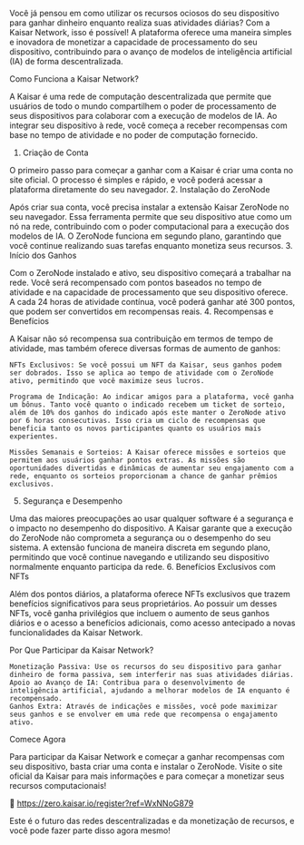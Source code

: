 Você já pensou em como utilizar os recursos ociosos do seu dispositivo para ganhar dinheiro enquanto realiza suas atividades diárias? Com a Kaisar Network, isso é possível! A plataforma oferece uma maneira simples e inovadora de monetizar a capacidade de processamento do seu dispositivo, contribuindo para o avanço de modelos de inteligência artificial (IA) de forma descentralizada.

Como Funciona a Kaisar Network?

A Kaisar é uma rede de computação descentralizada que permite que usuários de todo o mundo compartilhem o poder de processamento de seus dispositivos para colaborar com a execução de modelos de IA. Ao integrar seu dispositivo à rede, você começa a receber recompensas com base no tempo de atividade e no poder de computação fornecido.
1. Criação de Conta

O primeiro passo para começar a ganhar com a Kaisar é criar uma conta no site oficial. O processo é simples e rápido, e você poderá acessar a plataforma diretamente do seu navegador.
2. Instalação do ZeroNode

Após criar sua conta, você precisa instalar a extensão Kaisar ZeroNode no seu navegador. Essa ferramenta permite que seu dispositivo atue como um nó na rede, contribuindo com o poder computacional para a execução dos modelos de IA. O ZeroNode funciona em segundo plano, garantindo que você continue realizando suas tarefas enquanto monetiza seus recursos.
3. Início dos Ganhos

Com o ZeroNode instalado e ativo, seu dispositivo começará a trabalhar na rede. Você será recompensado com pontos baseados no tempo de atividade e na capacidade de processamento que seu dispositivo oferece. A cada 24 horas de atividade contínua, você poderá ganhar até 300 pontos, que podem ser convertidos em recompensas reais.
4. Recompensas e Benefícios

A Kaisar não só recompensa sua contribuição em termos de tempo de atividade, mas também oferece diversas formas de aumento de ganhos:

    NFTs Exclusivos: Se você possui um NFT da Kaisar, seus ganhos podem ser dobrados. Isso se aplica ao tempo de atividade com o ZeroNode ativo, permitindo que você maximize seus lucros.

    Programa de Indicação: Ao indicar amigos para a plataforma, você ganha um bônus. Tanto você quanto o indicado recebem um ticket de sorteio, além de 10% dos ganhos do indicado após este manter o ZeroNode ativo por 6 horas consecutivas. Isso cria um ciclo de recompensas que beneficia tanto os novos participantes quanto os usuários mais experientes.

    Missões Semanais e Sorteios: A Kaisar oferece missões e sorteios que permitem aos usuários ganhar pontos extras. As missões são oportunidades divertidas e dinâmicas de aumentar seu engajamento com a rede, enquanto os sorteios proporcionam a chance de ganhar prêmios exclusivos.

5. Segurança e Desempenho

Uma das maiores preocupações ao usar qualquer software é a segurança e o impacto no desempenho do dispositivo. A Kaisar garante que a execução do ZeroNode não comprometa a segurança ou o desempenho do seu sistema. A extensão funciona de maneira discreta em segundo plano, permitindo que você continue navegando e utilizando seu dispositivo normalmente enquanto participa da rede.
6. Benefícios Exclusivos com NFTs

Além dos pontos diários, a plataforma oferece NFTs exclusivos que trazem benefícios significativos para seus proprietários. Ao possuir um desses NFTs, você ganha privilégios que incluem o aumento de seus ganhos diários e o acesso a benefícios adicionais, como acesso antecipado a novas funcionalidades da Kaisar Network.

Por Que Participar da Kaisar Network?

    Monetização Passiva: Use os recursos do seu dispositivo para ganhar dinheiro de forma passiva, sem interferir nas suas atividades diárias.
    Apoio ao Avanço de IA: Contribua para o desenvolvimento de inteligência artificial, ajudando a melhorar modelos de IA enquanto é recompensado.
    Ganhos Extra: Através de indicações e missões, você pode maximizar seus ganhos e se envolver em uma rede que recompensa o engajamento ativo.

Comece Agora

Para participar da Kaisar Network e começar a ganhar recompensas com seu dispositivo, basta criar uma conta e instalar o ZeroNode. Visite o site oficial da Kaisar para mais informações e para começar a monetizar seus recursos computacionais!

🔗 https://zero.kaisar.io/register?ref=WxNNoG879

Este é o futuro das redes descentralizadas e da monetização de recursos, e você pode fazer parte disso agora mesmo!
